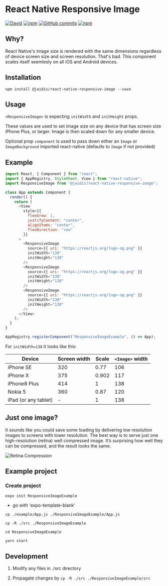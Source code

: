 # React Native Responsive Image

[![David](https://david-dm.org/jaidis/react-native-responsive-image.svg)](https://david-dm.org/jaidis/react-native-responsive-image)
[![npm](https://img.shields.io/npm/v/@jaidis/react-native-responsive-image.svg)](https://www.npmjs.com/package/@jaidis/react-native-responsive-image)
[![GitHub commits](https://img.shields.io/github/commits-since/jaidis/react-native-responsive-image/2.3.0.svg?maxAge=2592000)]()
[![npm](https://img.shields.io/npm/dt/@jaidis/react-native-responsive-image.svg?maxAge=2592000)](https://www.npmjs.com/package/@jaidis/react-native-responsive-image)

## Why?

React Native's Image size is rendered with the same dimensions regardless of device screen size and screen resolution. That's bad. This component scales itself seemlesly on all iOS and Android devices.

## Installation

`npm install @jaidis/react-native-responsive-image --save`

## Usage

`<ResponsiveImage>` is expecting `initWidth` and `initHeight` props.

These values are used to set image size on any device that has screen size iPhone Plus, or larger.
Image is then scaled down for any smaller device.

Optional prop `component` is used to pass down either an `Image` or `ImageBackground` imported react-native (defaults to `Image` if not provided)

## Example

```javascript
import React, { Component } from "react";
import { AppRegistry, StyleSheet, View } from "react-native";
import ResponsiveImage from "@jaidis/react-native-responsive-image";

class App extends Component {
  render() {
    return (
      <View
        style={{
          flexGrow: 1,
          justifyContent: "center",
          alignItems: "center",
          flexDirection: "row"
        }}
      >
        <ResponsiveImage
          source={{ uri: "https://reactjs.org/logo-og.png" }}
          initWidth="138"
          initHeight="138"
        />
        <ResponsiveImage
          source={{ uri: "https://reactjs.org/logo-og.png" }}
          initWidth="138"
          initHeight="138"
        />
        <ResponsiveImage
          source={{ uri: "https://reactjs.org/logo-og.png" }}
          initWidth="138"
          initHeight="138"
        />
      </View>
    );
  }
}

AppRegistry.registerComponent("ResponsiveImageExample", () => App);
```

For `initWidth=138` it looks like this:

| Device               | Screen width | Scale | `<Image>` width |
| -------------------- | ------------ | ----- | --------------- |
| iPhone SE            | 320          | 0.77  | 106             |
| iPhone X             | 375          | 0.902 | 117             |
| iPhone8 Plus         | 414          | 1     | 138             |
| Nokia 5              | 360          | 0.87  | 120             |
| iPad (or any tablet) | -            | 1     | 138             |

## Just one image?

It sounds like you could save some loading by delivering low resolution images to screens with lower resolution. The best way is to serve just one high-resolution (retina) well compressed image. It’s surprising how well they can be compressed, and the result looks the same.

![Retina Compression](https://raw.githubusercontent.com/Dharmoslap/react-native-responsive-image/master/retina.png)

## Example project

### Create project

`expo init ResponsiveImageExample`

- go with 'expo-template-blank'

`cp ./example/App.js ./ResponsiveImageExample/App.js`

`cp -R ./src ./ResponsiveImageExample`

`cd ResponsiveImageExample`

`yarn start`

## Development

1. Modify any files in ./src directory

2. Propagate changes by `cp -R ./src ./ResponsiveImageExample/src`
